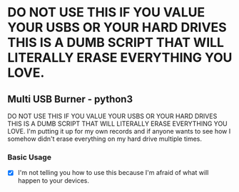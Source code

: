 # DO NOT USE THIS IF YOU VALUE YOUR USBS OR YOUR HARD DRIVES THIS IS A DUMB SCRIPT THAT WILL LITERALLY ERASE EVERYTHING YOU LOVE.

## Multi USB Burner - python3

DO NOT USE THIS IF YOU VALUE YOUR USBS OR YOUR HARD DRIVES THIS IS A DUMB SCRIPT THAT WILL LITERALLY ERASE EVERYTHING YOU LOVE.
I'm putting it up for my own records and if anyone wants to see how I somehow didn't erase everything on my hard drive multiple times.

### Basic Usage

- [x] I'm not telling you how to use this because I'm afraid of what will happen to your devices.